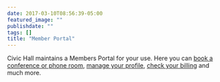 ```yaml
---
date: 2017-03-10T08:56:39-05:00
featured_image: ""
publishdate: ""
tags: []
title: "Member Portal"
---
```

Civic Hall maintains a Members Portal for your use. Here you can [book a conference or phone room](https://civichall.spaces.nexudus.com/en/bookings/calendar), [manage your profile](https://civichall.spaces.nexudus.com/en/profile), [check your billing](https://civichall.spaces.nexudus.com/en/invoices) and much more.
